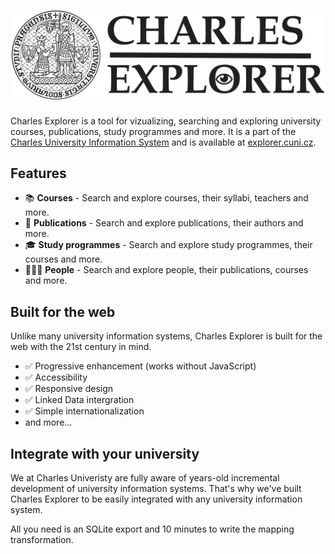 <h1 align="center">
    <a href="https://explorer.cuni.cz">
        <picture>
          <source media="(prefers-color-scheme: dark)" srcset="./docs/img/logo_dark.png">
          <img alt="Fingerprinting suite" src="./docs/img/logo.png" width="500">
        </picture>
    </a>
    <br>
</h1>

Charles Explorer is a tool for vizualizing, searching and exploring university courses, publications, study programmes and more. It is a part of the [Charles University Information System](https://is.cuni.cz) and is available at [explorer.cuni.cz](https://explorer.cuni.cz).

## Features

- 📚 **Courses** - Search and explore courses, their syllabi, teachers and more.
- 📖 **Publications** - Search and explore publications, their authors and more.
- 🎓 **Study programmes** - Search and explore study programmes, their courses and more.
- 🧑🏼‍🏫 **People** - Search and explore people, their publications, courses and more.

## Built for the web

Unlike many university information systems, Charles Explorer is built for the web with the 21st century in mind.

- ✅ Progressive enhancement (works without JavaScript)
- ✅ Accessibility
- ✅ Responsive design
- ✅ Linked Data intergration
- ✅ Simple internationalization
- and more...

## Integrate with your university

We at Charles Univeristy are fully aware of years-old incremental development of university information systems. That's why we've built Charles Explorer to be easily integrated with any university information system.

All you need is an SQLite export and 10 minutes to write the mapping transformation.